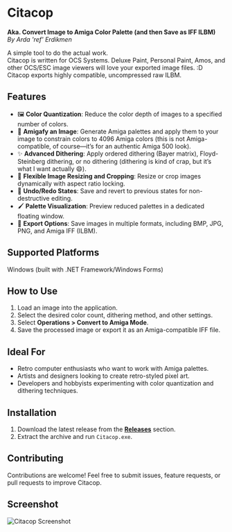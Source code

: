 
# Citacop  
**Aka. Convert Image to Amiga Color Palette (and then Save as IFF ILBM)**  
_By Arda 'ref' Erdikmen_

A simple tool to do the actual work.  
Citacop is written for OCS Systems. Deluxe Paint, Personal Paint, Amos, and other OCS/ESC image viewers will love your exported image files. :D  
Citacop exports highly compatible, uncompressed raw ILBM.

## Features  
- 🖼️ **Color Quantization**: Reduce the color depth of images to a specified number of colors.  
- 🎨 **Amigafy an Image**: Generate Amiga palettes and apply them to your image to constrain colors to 4096 Amiga colors (this is not Amiga-compatible, of course—it’s for an authentic Amiga 500 look).  
- ✨ **Advanced Dithering**: Apply ordered dithering (Bayer matrix), Floyd-Steinberg dithering, or no dithering (dithering is kind of crap, but it’s what I want actually 😄).  
- 📏 **Flexible Image Resizing and Cropping**: Resize or crop images dynamically with aspect ratio locking.  
- 🔄 **Undo/Redo States**: Save and revert to previous states for non-destructive editing.  
- 🖌️ **Palette Visualization**: Preview reduced palettes in a dedicated floating window.  
- 💾 **Export Options**: Save images in multiple formats, including BMP, JPG, PNG, and Amiga IFF (ILBM).  

## Supported Platforms  
Windows (built with .NET Framework/Windows Forms)

## How to Use  
1. Load an image into the application.  
2. Select the desired color count, dithering method, and other settings.  
3. Select **Operations > Convert to Amiga Mode**.  
4. Save the processed image or export it as an Amiga-compatible IFF file.  

## Ideal For  
- Retro computer enthusiasts who want to work with Amiga palettes.  
- Artists and designers looking to create retro-styled pixel art.  
- Developers and hobbyists experimenting with color quantization and dithering techniques.  

## Installation  
1. Download the latest release from the **[Releases](#)** section.  
2. Extract the archive and run `Citacop.exe`.  

## Contributing  
Contributions are welcome! Feel free to submit issues, feature requests, or pull requests to improve Citacop.  

## Screenshot  
![Citacop Screenshot](https://github.com/user-attachments/assets/1dd810da-c7d3-4efb-9321-f0dc72106b86)  
